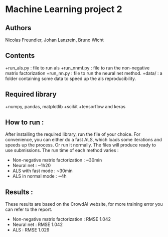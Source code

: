 # Machine Learning project 2
## Authors
Nicolas Freundler, Johan Lanzrein, Bruno Wicht
## Contents 
+run_als.py : file to run als
+run_nnmf.py : file to run the non-negative matrix factorization
+run_nn.py : file to run the neural net method. 
+data/ : a folder containing some data to speed up the als reproducibility. 
## Required library
+numpy, pandas, matplotlib
+scikit
+tensorflow and keras
## How to run : 
After installing the required library, run the file of your choice. For convenience, you can either do a fast ALS, which loads some iterations and speeds up the process. Or run it normally. 
The files will produce ready to use submissions. 
The run time of each method varies : 
- Non-negative matrix factorization : ~30min
- Neural net : ~1h20
- ALS with fast mode : ~30min
- ALS in normal mode : ~4h

## Results : 
These results are based on the CrowdAI website, for more training error you can refer to the report. 
- Non-negative matrix factorization : RMSE 1.042
- Neural net : RMSE 1.042
- ALS : RMSE 1.029